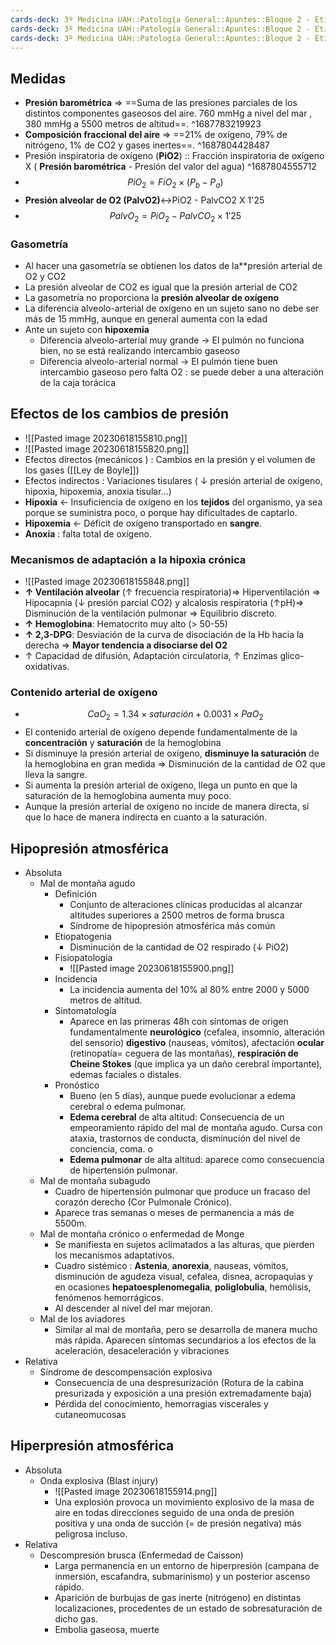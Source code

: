 ```yaml
---
cards-deck: 3º Medicina UAH::Patología General::Apuntes::Bloque 2 - Etiología general
cards-deck: 3º Medicina UAH::Patología General::Apuntes::Bloque 2 - Etiología general
cards-deck: 3º Medicina UAH::Patología General::Apuntes::Bloque 2 - Etiología general
---
```



## Medidas
- **Presión barométrica** ⇒ ==Suma de las presiones parciales de los distintos componentes gaseosos del aire. 760 mmHg a nivel del mar , 380 mmHg a 5500 metros de altitud==.
^1687783219923
- **Composición fraccional del aire** ⇒ ==21% de oxígeno, 79% de nitrógeno, 1% de CO2 y gases inertes==.
^1687804428487
- Presión inspiratoria de oxígeno (**PiO2**) :: Fracción inspiratoria de oxígeno X ( **Presión barométrica** - Presión del valor del agua)
^1687804555712
- $$PiO_2 = FiO_2 \times (P_b - P_a)$$
- **Presión alveolar de O2 (PalvO2)**↔PiO2 - PalvCO2 X 1'25
- $$PalvO_2 = PiO_2 - PalvCO_2 \times 1'25 $$
### Gasometría
- Al hacer una gasometría se obtienen los datos de la**presión arterial de O2 y CO2
- La presión alveolar de CO2 es igual que la presión arterial de CO2
- La gasometría no proporciona la **presión alveolar de oxígeno**
- La diferencia alveolo-arterial de oxígeno en un sujeto sano no debe ser más de 15 mmHg, aunque en general aumenta con la edad
- Ante un sujeto con **hipoxemia**
	- Diferencia alveolo-arterial muy grande → El pulmón no funciona bien, no se está realizando intercambio gaseoso
	- Diferencia alveolo-arterial normal → El pulmón tiene buen intercambio gaseoso pero falta O2 : se puede deber a una alteración de la caja torácica
## Efectos de los cambios de presión
- ![[Pasted image 20230618155810.png]]
- ![[Pasted image 20230618155820.png]]
- Efectos directos (mecánicos ) : Cambios en la presión y el volumen de los gases ([[Ley de Boyle]])
- Efectos indirectos : Variaciones tisulares ( ↓ presión arterial de oxígeno, hipoxia, hipoxemia, anoxia tisular...)
- **Hipoxia** ← Insuficiencia de oxígeno en los **tejidos** del organismo, ya sea porque se suministra poco, o porque hay dificultades de captarlo.
- **Hipoxemia** ← Déficit de oxígeno transportado en **sangre**.
- **Anoxia** : falta total de oxígeno.
### Mecanismos de adaptación a la hipoxia crónica
- ![[Pasted image 20230618155848.png]]
- **↑ Ventilación alveolar** (↑ frecuencia respiratoria)⇒ Hiperventilación ⇒ Hipocapnia (↓ presión parcial CO2) y alcalosis respiratoria (↑pH)⇒ Disminución de la ventilación pulmonar ⇒ Equilibrio discreto.
- **↑ Hemoglobina**: Hematocrito muy alto (> 50-55)
- **↑ 2,3-DPG**: Desviación de la curva de disociación de la Hb hacia la derecha ⇒ **Mayor tendencia a disociarse del O2**
- ↑ Capacidad de difusión, Adaptación circulatoria, ↑ Enzimas glico-oxidativas.
### Contenido arterial de oxígeno
- $$CaO_2 = 1.34 \times saturación + 0.0031 \times PaO_2$$
- El contenido arterial de oxígeno depende fundamentalmente de la **concentración** y **saturación** de la hemoglobina
- Si disminuye la presión arterial de oxígeno, **disminuye la saturación** de la hemoglobina en gran medida ⇒ Disminución de la cantidad de O2 que lleva la sangre.
- Si aumenta la presión arterial de oxígeno, llega un punto en que la saturación de la hemoglobina aumenta muy poco.
- Aunque la presión arterial de oxígeno no incide de manera directa, sí que lo hace de manera indirecta en cuanto a la saturación.
## Hipopresión atmosférica
- Absoluta
	- Mal de montaña agudo
		- Definición
			- Conjunto de alteraciones clínicas producidas al alcanzar altitudes superiores a 2500 metros de forma brusca
			- Síndrome de hipopresión atmosférica más común
		- Etiopatogenia
			- Disminución de la cantidad de O2 respirado (↓ PiO2)
		- Fisiopatología
			- ![[Pasted image 20230618155900.png]]
		- Incidencia
			- La incidencia aumenta del 10% al 80% entre 2000 y 5000 metros de altitud.
		- Sintomatología
			- Aparece en las primeras 48h con síntomas de origen fundamentalmente **neurológico** (cefalea, insomnio, alteración del sensorio) **digestivo** (nauseas, vómitos), afectación **ocular** (retinopatía= ceguera de las montañas), **respiración de Cheine Stokes** (que implica ya un daño cerebral importante), edemas faciales o distales.
		- Pronóstico
			- Bueno (en 5 días), aunque puede evolucionar a edema cerebral o edema pulmonar.
			- **Edema cerebral** de alta altitud: Consecuencia de un empeoramiento rápido del mal de montaña agudo. Cursa con ataxia, trastornos de conducta, disminución del nivel de conciencia, coma. o
			- **Edema pulmonar** de alta altitud: aparece como consecuencia de hipertensión pulmonar.
	- Mal de montaña subagudo
		- Cuadro de hipertensión pulmonar que produce un fracaso del corazón derecho (Cor Pulmonale Crónico).
		- Aparece tras semanas o meses de permanencia a más de 5500m.
	- Mal de montaña crónico o enfermedad de Monge
		- Se manifiesta en sujetos aclimatados a las alturas, que pierden los mecanismos adaptativos.
		- Cuadro sistémico : **Astenia**, **anorexia**, nauseas, vómitos, disminución de agudeza visual, cefalea, disnea, acropaquias y en ocasiones **hepatoesplenomegalia**, **poliglobulia**, hemólisis, fenómenos hemorrágicos.
		- Al descender al nivel del mar mejoran.
	- Mal de los aviadores
		- Similar al mal de montaña, pero se desarrolla de manera mucho más rápida. Aparecen síntomas secundarios a los efectos de la aceleración, desaceleración y vibraciones
- Relativa
	- Síndrome de descompensación explosiva
		- Consecuencia de una despresurización (Rotura de la cabina presurizada y exposición a una presión extremadamente baja)
		- Pérdida del conocimiento, hemorragias viscerales y cutaneomucosas
## Hiperpresión atmosférica
- Absoluta
	- Onda explosiva (Blast injury)
		- ![[Pasted image 20230618155914.png]]
		- Una explosión provoca un movimiento explosivo de la masa de aire en todas direcciones seguido de una onda de presión positiva y una onda de succión (= de presión negativa) más peligrosa incluso.
- Relativa
	- Descompresión brusca (Enfermedad de Caisson)
		- Larga permanencia en un entorno de hiperpresión (campana de inmersión, escafandra, submarinismo) y un posterior ascenso rápido.
		- Aparición de burbujas de gas inerte (nitrógeno) en distintas localizaciones, procedentes de un estado de sobresaturación de dicho gas.
		- Embolia gaseosa, muerte